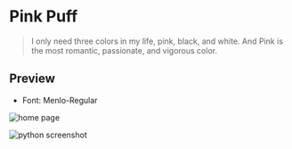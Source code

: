 # Pink Puff
> I only need three colors in my life, pink, black, and white. And Pink is the most romantic, passionate, and vigorous color.

## Preview
- Font: Menlo-Regular

![home page](https://i.imgur.com/C85yzXI.png)

![python screenshot](https://i.imgur.com/KvAlm39.png)